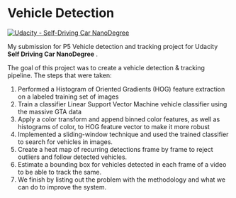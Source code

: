 # Vehicle Detection
[![Udacity - Self-Driving Car NanoDegree](https://s3.amazonaws.com/udacity-sdc/github/shield-carnd.svg)](http://www.udacity.com/drive)

My submission for P5 Vehicle detection and tracking project for Udacity **Self Driving Car NanoDegree** . 

The goal of this project was to create a vehicle detection & tracking pipeline. The steps that were taken:

1. Performed a Histogram of Oriented Gradients (HOG) feature extraction on a labeled training set of images
2. Train a classifier Linear Support Vector Machine vehicle classifier using the massive GTA data
3. Apply a color transform and append binned color features, as well as histograms of color, to HOG feature vector to make it more robust
4. Implemented a sliding-window technique and used the trained classifier to search for vehicles in images.
5. Create a heat map of recurring detections frame by frame to reject outliers and follow detected vehicles.
6. Estimate a bounding box for vehicles detected in each frame of a video to be able to track the same.
7. We finish by listing out the problem with the methodology and what we can do to improve the system. 
